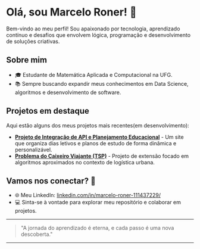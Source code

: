 # Olá, sou Marcelo Roner! 👋

Bem-vindo ao meu perfil! Sou apaixonado por tecnologia, aprendizado contínuo e desafios que envolvem lógica, programação e desenvolvimento de soluções criativas.

## Sobre mim
- 🎓 Estudante de Matemática Aplicada e Computacional na UFG.
- 📚 Sempre buscando expandir meus conhecimentos em Data Science, algoritmos e desenvolvimento de software.

## Projetos em destaque
Aqui estão alguns dos meus projetos mais recentes(em desenvolvimento):
- **[Projeto de Integração de API e Planejamento Educacional](#)** - Um site que organiza dias letivos e planos de estudo de forma dinâmica e personalizável.
- **[Problema do Caixeiro Viajante (TSP)](#)** - Projeto de extensão focado em algoritmos aproximados no contexto de logística urbana.

## Vamos nos conectar? 💬
- 🌐 Meu LinkedIn: [linkedin.com/in/marcelo-roner-111437229/](https://www.linkedin.com/in/marcelo-roner-111437229/)
- 💻 Sinta-se à vontade para explorar meu repositório e colaborar em projetos.

---

> "A jornada do aprendizado é eterna, e cada passo é uma nova descoberta."  

---

